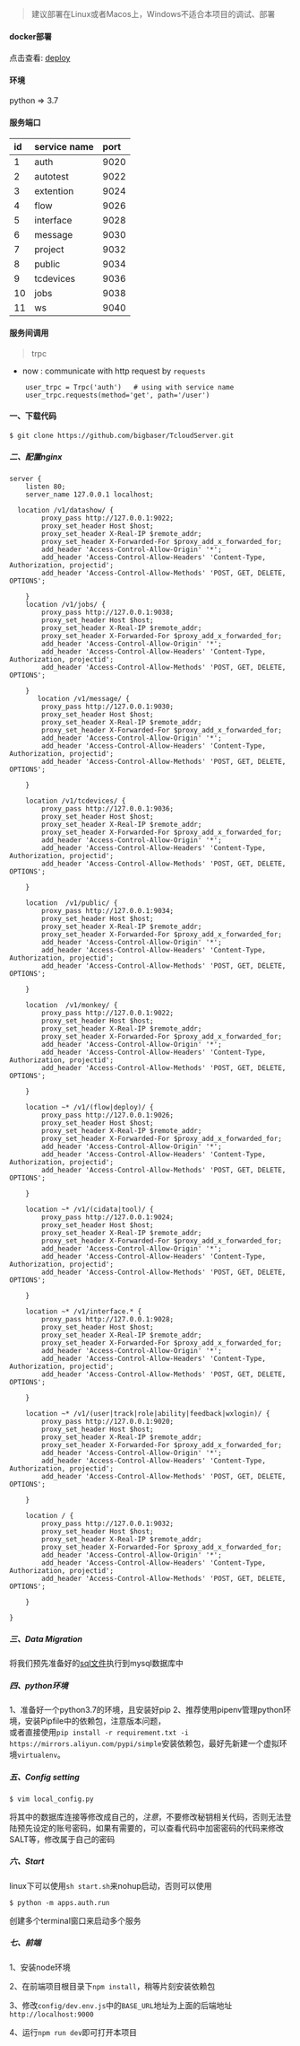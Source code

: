 > 建议部署在Linux或者Macos上，Windows不适合本项目的调试、部署
#### docker部署

点击查看: [deploy](https://github.com/bigbaser/TcloudServer/wiki/Docker%E9%83%A8%E7%BD%B2)

#### 环境
python => 3.7

#### 服务端口

| id | service name | port |
|:---- |:---- |:---- |
| 1 | auth | 9020 |
| 2 | autotest	| 9022 |
| 3 | extention | 9024 |
| 4 | flow | 9026 |
| 5 | interface	| 9028 |
| 6 | message | 9030 |
| 7 | project |	9032 |
| 8 | public | 9034 |
| 9 | tcdevices	| 9036 |
| 10 | jobs	| 9038 |
| 11 | ws	| 9040 |



#### 服务间调用 

> trpc

- now : communicate with http request by ```requests```

```
    user_trpc = Trpc('auth')   # using with service name
    user_trpc.requests(method='get', path='/user')
```

#### 一、下载代码
```
$ git clone https://github.com/bigbaser/TcloudServer.git
```

##### 二、配置nginx

```
server {
    listen 80;
    server_name 127.0.0.1 localhost;

  location /v1/datashow/ {
        proxy_pass http://127.0.0.1:9022;
        proxy_set_header Host $host;
        proxy_set_header X-Real-IP $remote_addr;
        proxy_set_header X-Forwarded-For $proxy_add_x_forwarded_for;
        add_header 'Access-Control-Allow-Origin' '*';
        add_header 'Access-Control-Allow-Headers' 'Content-Type, Authorization, projectid';
        add_header 'Access-Control-Allow-Methods' 'POST, GET, DELETE, OPTIONS';

    }
    location /v1/jobs/ {
        proxy_pass http://127.0.0.1:9038;
        proxy_set_header Host $host;
        proxy_set_header X-Real-IP $remote_addr;
        proxy_set_header X-Forwarded-For $proxy_add_x_forwarded_for;
        add_header 'Access-Control-Allow-Origin' '*';
        add_header 'Access-Control-Allow-Headers' 'Content-Type, Authorization, projectid';
        add_header 'Access-Control-Allow-Methods' 'POST, GET, DELETE, OPTIONS';

    }
       location /v1/message/ {
        proxy_pass http://127.0.0.1:9030;
        proxy_set_header Host $host;
        proxy_set_header X-Real-IP $remote_addr;
        proxy_set_header X-Forwarded-For $proxy_add_x_forwarded_for;
        add_header 'Access-Control-Allow-Origin' '*';
        add_header 'Access-Control-Allow-Headers' 'Content-Type, Authorization, projectid';
        add_header 'Access-Control-Allow-Methods' 'POST, GET, DELETE, OPTIONS';

    }

    location /v1/tcdevices/ {
        proxy_pass http://127.0.0.1:9036;
        proxy_set_header Host $host;
        proxy_set_header X-Real-IP $remote_addr;
        proxy_set_header X-Forwarded-For $proxy_add_x_forwarded_for;
        add_header 'Access-Control-Allow-Origin' '*';
        add_header 'Access-Control-Allow-Headers' 'Content-Type, Authorization, projectid';
        add_header 'Access-Control-Allow-Methods' 'POST, GET, DELETE, OPTIONS';

    }

    location  /v1/public/ {
        proxy_pass http://127.0.0.1:9034;
        proxy_set_header Host $host;
        proxy_set_header X-Real-IP $remote_addr;
        proxy_set_header X-Forwarded-For $proxy_add_x_forwarded_for;
        add_header 'Access-Control-Allow-Origin' '*';
        add_header 'Access-Control-Allow-Headers' 'Content-Type, Authorization, projectid';
        add_header 'Access-Control-Allow-Methods' 'POST, GET, DELETE, OPTIONS';

    }

    location  /v1/monkey/ {
        proxy_pass http://127.0.0.1:9022;
        proxy_set_header Host $host;
        proxy_set_header X-Real-IP $remote_addr;
        proxy_set_header X-Forwarded-For $proxy_add_x_forwarded_for;
        add_header 'Access-Control-Allow-Origin' '*';
        add_header 'Access-Control-Allow-Headers' 'Content-Type, Authorization, projectid';
        add_header 'Access-Control-Allow-Methods' 'POST, GET, DELETE, OPTIONS';

    }

    location ~* /v1/(flow|deploy)/ {
        proxy_pass http://127.0.0.1:9026;
        proxy_set_header Host $host;
        proxy_set_header X-Real-IP $remote_addr;
        proxy_set_header X-Forwarded-For $proxy_add_x_forwarded_for;
        add_header 'Access-Control-Allow-Origin' '*';
        add_header 'Access-Control-Allow-Headers' 'Content-Type, Authorization, projectid';
        add_header 'Access-Control-Allow-Methods' 'POST, GET, DELETE, OPTIONS';

    }

    location ~* /v1/(cidata|tool)/ {
        proxy_pass http://127.0.0.1:9024;
        proxy_set_header Host $host;
        proxy_set_header X-Real-IP $remote_addr;
        proxy_set_header X-Forwarded-For $proxy_add_x_forwarded_for;
        add_header 'Access-Control-Allow-Origin' '*';
        add_header 'Access-Control-Allow-Headers' 'Content-Type, Authorization, projectid';
        add_header 'Access-Control-Allow-Methods' 'POST, GET, DELETE, OPTIONS';

    }

    location ~* /v1/interface.* {
        proxy_pass http://127.0.0.1:9028;
        proxy_set_header Host $host;
        proxy_set_header X-Real-IP $remote_addr;
        proxy_set_header X-Forwarded-For $proxy_add_x_forwarded_for;
        add_header 'Access-Control-Allow-Origin' '*';
        add_header 'Access-Control-Allow-Headers' 'Content-Type, Authorization, projectid';
        add_header 'Access-Control-Allow-Methods' 'POST, GET, DELETE, OPTIONS';

    }

    location ~* /v1/(user|track|role|ability|feedback|wxlogin)/ {
        proxy_pass http://127.0.0.1:9020;
        proxy_set_header Host $host;
        proxy_set_header X-Real-IP $remote_addr;
        proxy_set_header X-Forwarded-For $proxy_add_x_forwarded_for;
        add_header 'Access-Control-Allow-Origin' '*';
        add_header 'Access-Control-Allow-Headers' 'Content-Type, Authorization, projectid';
        add_header 'Access-Control-Allow-Methods' 'POST, GET, DELETE, OPTIONS';

    }

    location / {
        proxy_pass http://127.0.0.1:9032;
        proxy_set_header Host $host;
        proxy_set_header X-Real-IP $remote_addr;
        proxy_set_header X-Forwarded-For $proxy_add_x_forwarded_for;
        add_header 'Access-Control-Allow-Origin' '*';
        add_header 'Access-Control-Allow-Headers' 'Content-Type, Authorization, projectid';
        add_header 'Access-Control-Allow-Methods' 'POST, GET, DELETE, OPTIONS';

    }

}
```

##### 三、Data Migration
将我们预先准备好的[sql文件](https://github.com/bigbaser/TcloudServer/blob/master/deploy/init/init.sql)执行到mysql数据库中

##### 四、python环境
1、准备好一个python3.7的环境，且安装好pip
2、推荐使用pipenv管理python环境，安装Pipfile中的依赖包，注意版本问题，  
或者直接使用`pip install -r requirement.txt -i https://mirrors.aliyun.com/pypi/simple`安装依赖包，最好先新建一个虚拟环境`virtualenv`。

##### 五、Config setting
```
$ vim local_config.py
```
将其中的数据库连接等修改成自己的，*注意*，不要修改秘钥相关代码，否则无法登陆预先设定的账号密码，如果有需要的，可以查看代码中加密密码的代码来修改SALT等，修改属于自己的密码

##### 六、Start
linux下可以使用`sh start.sh`来nohup启动，否则可以使用
```
$ python -m apps.auth.run
```
创建多个terminal窗口来启动多个服务

##### 七、前端
1、安装node环境

2、在前端项目根目录下`npm install`，稍等片刻安装依赖包

3、修改`config/dev.env.js`中的`BASE_URL`地址为上面的后端地址`http://localhost:9000`

4、运行`npm run dev`即可打开本项目